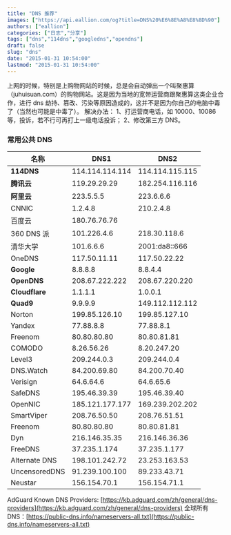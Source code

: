 ```yaml
---
title: "DNS 推荐"
images: ["https://api.eallion.com/og?title=DNS%20%E6%8E%A8%E8%8D%90"]
authors: ["eallion"]
categories: ["日志","分享"]
tags: ["dns","114dns","googledns","opendns"]
draft: false
slug: "dns"
date: "2015-01-31 10:54:00"
lastmod: "2015-01-31 10:54:00"
---
```


上网的时候，特别是上购物网站的时候，总是会自动弹出一个叫聚惠算（juhuisuan.com）的购物网站。这是因为当地的宽带运营商跟聚惠算这类企业合作，进行 dns 劫持、篡改、污染等原因造成的，这并不是因为你自己的电脑中毒了（当然也可能是中毒了）。
解决办法：
1、打运营商电话，如 10000、10086 等，投诉，若不行可再打上一级电话投诉；
2、修改第三方 DNS。

### 常用公共 DNS

| 名称 | DNS1|DNS2|
|---|---|---|
|**114DNS**|114.114.114.114 |114.114.115.115|
|**腾讯云**|119.29.29.29 |182.254.116.116|
|**阿里云**|223.5.5.5 |223.6.6.6|
|CNNIC|1.2.4.8 |210.2.4.8|
| 百度云 | 180.76.76.76 ||
|360 DNS 派 | 101.226.4.6 |218.30.118.6|
| 清华大学 | 101.6.6.6 |2001:da8::666|
|OneDNS| 117.50.11.11 |117.50.22.22|
|**Google**| 8.8.8.8 |8.8.4.4|
|**OpenDNS**| 208.67.222.222 |208.67.220.220|
|**Cloudflare**| 1.1.1.1 |1.0.0.1|
|**Quad9**| 9.9.9.9 |149.112.112.112|
|Norton| 199.85.126.10 |199.85.127.10|
|Yandex| 77.88.8.8 |77.88.8.1|
|Freenom| 80.80.80.80 |80.80.81.81|
|COMODO| 8.26.56.26 |8.20.247.20|
|Level3| 209.244.0.3 |209.244.0.4|
|DNS.Watch| 84.200.69.80 |84.200.70.40|
|Verisign| 64.6.64.6 |64.6.65.6|
|SafeDNS| 195.46.39.39 |195.46.39.40|
|OpenNIC| 185.121.177.177 |169.239.202.202|
|SmartViper| 208.76.50.50 |208.76.51.51|
|Freenom| 80.80.80.80 |80.80.81.81|
|Dyn| 216.146.35.35 |216.146.36.36|
|FreeDNS| 37.235.1.174 |37.235.1.177|
|Alternate DNS| 198.101.242.72 |23.253.163.53|
|UncensoredDNS| 91.239.100.100 |89.233.43.71|
|Neustar| 156.154.70.1 |156.154.71.1|

AdGuard Known DNS Providers: [https://kb.adguard.com/zh/general/dns-providers](https://kb.adguard.com/zh/general/dns-providers)
全球所有 DNS：[https://public-dns.info/nameservers-all.txt](https://public-dns.info/nameservers-all.txt)
